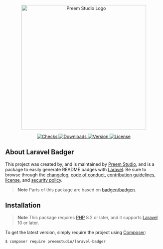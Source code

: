<p align="center">
    <a href="https://preem.studio" target="_blank">
        <img src="https://raw.githubusercontent.com/PreemStudio/assets/main/logo-text.svg" width="400" alt="Preem Studio Logo" />
    </a>
</p>

<p align="center">
    <a href="https://github.com/PreemStudio/laravel-badger/actions">
        <img src="https://badge.sh/github/check-runs/PreemStudio/laravel-badger" alt="Checks" />
    </a>
    <a href="https://packagist.org/packages/preemstudio/laravel-badger">
        <img src="https://badge.sh/packagist/downloads/PreemStudio/laravel-badger" alt="Downloads" />
    </a>
    <a href="https://packagist.org/packages/preemstudio/laravel-badger">
        <img src="https://badge.sh/packagist/version/PreemStudio/laravel-badger" alt="Version" />
    </a>
    <a href="https://packagist.org/packages/preemstudio/laravel-badger">
        <img src="https://badge.sh/packagist/license/PreemStudio/laravel-badger" alt="License" />
    </a>
</p>

## About Laravel Badger

This project was created by, and is maintained by [Preem Studio](https://github.com/PreemStudio), and is a package to easily generate README badges with [Laravel](https://laravel.com/). Be sure to browse through the [changelog](CHANGELOG.md), [code of conduct](.github/CODE_OF_CONDUCT.md), [contribution guidelines](.github/CONTRIBUTING.md), [license](LICENSE), and [security policy](.github/SECURITY.md).

> **Note**
> Parts of this package are based on [badgen/badgen](https://github.com/badgen/badgen).

## Installation

> **Note**
> This package requires [PHP](https://www.php.net/) 8.2 or later, and it supports [Laravel](https://laravel.com/) 10 or later.

To get the latest version, simply require the project using [Composer](https://getcomposer.org/):

```bash
$ composer require preemstudio/laravel-badger
```
